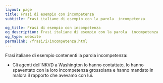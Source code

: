 ```yaml
---
layout: page
title: Frasi di esempio con incompetenza 
subtitle: Frasi italiane di esempio con la parola  incompetenza

og_title: Frasi di esempio con incompetenza 
og_description: Frasi italiane di esempio con la parola  incompetenza
og_type: website
permalink: /frasi/i/incompetenza.html
---
```


Frasi italiane di esempio contenenti la parola incompetenza:


- Gli agenti dell’NKVD a Washington lo hanno contattato, lo hanno spaventato con la loro incompetenza grossolana e hanno mandato in malora il rapporto che avevamo con lui.
